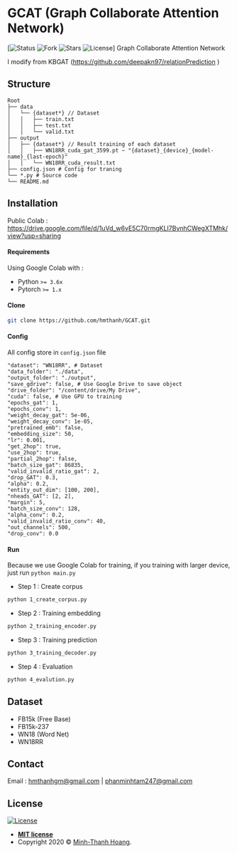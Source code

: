 # GCAT (Graph Collaborate Attention Network)
[![Status](https://img.shields.io/github/issues/hmthanh/GCAT) ![Fork](https://img.shields.io/github/forks/hmthanh/GCAT)
![Stars](https://img.shields.io/github/stars/hmthanh/GCAT)
![License](https://img.shields.io/github/license/hmthanh/GCAT)]
Graph Collaborate Attention Network

I modify from KBGAT (https://github.com/deepakn97/relationPrediction )

## Structure

```
Root
├── data
│   └── {dataset*} // Dataset
│   │   ├── train.txt
│   │   ├── test.txt
│   │   └── valid.txt
├── output
│   ├── {dataset*} // Result training of each dataset
│   │   ├── WN18RR_cuda_gat_3599.pt ~ "{dataset}_{device}_{model-name}_{last-epoch}"
│   │   └── WN18RR_cuda_result.txt
├── config.json # Config for traning
└── *.py # Source code
└── README.md
```


## Installation

Public Colab : https://drive.google.com/file/d/1uVd_w6vE5C70rmgKLI7BvnhCWegXTMhk/view?usp=sharing

#### Requirements

Using Google Colab with :

* Python `>= 3.6x`
* Pytorch `>= 1.x`

#### Clone
```sh
git clone https://github.com/hmthanh/GCAT.git
```

#### Config

All config store in `config.json` file
```
"dataset": "WN18RR", # Dataset
"data_folder": "./data",
"output_folder": "./output",
"save_gdrive": false, # Use Google Drive to save object
"drive_folder": "/content/drive/My Drive",
"cuda": false, # Use GPU to training
"epochs_gat": 1,
"epochs_conv": 1,
"weight_decay_gat": 5e-06,
"weight_decay_conv": 1e-05,
"pretrained_emb": false,
"embedding_size": 50,
"lr": 0.001,
"get_2hop": true,
"use_2hop": true,
"partial_2hop": false,
"batch_size_gat": 86835,
"valid_invalid_ratio_gat": 2,
"drop_GAT": 0.3,
"alpha": 0.2,
"entity_out_dim": [100, 200],
"nheads_GAT": [2, 2],
"margin": 5,
"batch_size_conv": 128,
"alpha_conv": 0.2,
"valid_invalid_ratio_conv": 40,
"out_channels": 500,
"drop_conv": 0.0
```

#### Run

Because we use Google Colab for training, if you training with larger device, just run `python main.py`

* Step 1 : Create corpus

```sh
python 1_create_corpus.py
```
* Step 2 : Training embedding

```sh
python 2_training_encoder.py
```

* Step 3 : Training prediction

```sh
python 3_training_decoder.py
```

* Step 4 : Evaluation

```sh
python 4_evalution.py
```

## Dataset

* FB15k (Free Base)
* FB15k-237
* WN18 (Word Net)
* WN18RR

## Contact

Email : hmthanhgm@gmail.com | phanminhtam247@gmail.com

## License

[![License](http://img.shields.io/:license-mit-blue.svg?style=flat-square)](http://badges.mit-license.org)
- **[MIT license](http://opensource.org/licenses/mit-license.php)**
- Copyright 2020 © <a href="http://hmthanh.github.io" target="_blank">Minh-Thanh Hoang</a>.